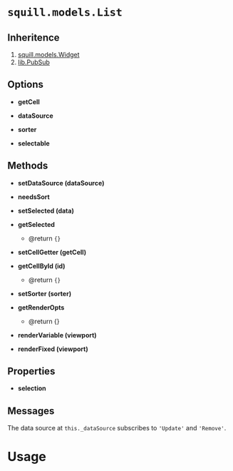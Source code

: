 # `squill.models.List`

## Inheritence

1. [squill.models.Widget](./squill-models-widget.html)
2. [lib.PubSub](./lib-pubsub.html)

## Options

* __getCell__

* __dataSource__

* __sorter__

* __selectable__


## Methods

* __setDataSource (dataSource)__

* __needsSort__

* __setSelected (data)__

* __getSelected__
	* @return `{}`

* __setCellGetter (getCell)__

* __getCellById (id)__
	* @return `{}`

* __setSorter (sorter)__

* __getRenderOpts__
	* @return {}

* __renderVariable (viewport)__

* __renderFixed (viewport)__


## Properties

* __selection__


## Messages

The data source at `this._dataSource` subscribes to
`'Update'` and `'Remove'`.

# Usage
